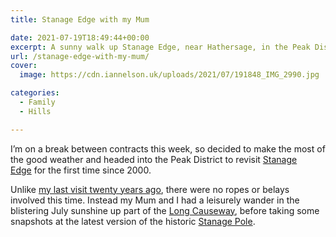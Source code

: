 ```yaml
---
title: Stanage Edge with my Mum

date: 2021-07-19T18:49:44+00:00
excerpt: A sunny walk up Stanage Edge, near Hathersage, in the Peak District.
url: /stanage-edge-with-my-mum/
cover: 
  image: https://cdn.iannelson.uk/uploads/2021/07/191848_IMG_2990.jpg

categories:
  - Family
  - Hills

---
```

 

I’m on a break between contracts this week, so decided to make the most of the good weather and headed into the Peak District to revisit&nbsp;[Stanage Edge][1]&nbsp;for the first time since 2000.&nbsp;

Unlike&nbsp;[my last visit twenty years ago][2], there were no ropes or belays involved this time. Instead my Mum and I had a leisurely wander in the blistering July sunshine up part of the&nbsp;[Long Causeway][3], before taking some snapshots at the latest version of the historic&nbsp;[Stanage Pole][4].

<div class="wp-block-image">
  <figure class="aligncenter"><img decoding="async" src="https://cdn.iannelson.uk/uploads/2023/08/191848_IMG_2985.jpg" alt="" /></figure>
</div>

<div class="wp-block-image">
  <figure class="aligncenter"><img decoding="async" src="https://cdn.iannelson.uk/uploads/2023/08/191848_IMG_2986.jpg" alt="" /></figure>
</div>

<div class="wp-block-image">
  <figure class="aligncenter"><img decoding="async" src="https://cdn.iannelson.uk/uploads/2023/08/191848_IMG_2990.jpg" alt="" /></figure>
</div>

<div class="wp-block-image">
  <figure class="aligncenter"><img decoding="async" src="https://cdn.iannelson.uk/uploads/2023/08/191848_IMG_2987.jpg" alt="" /></figure>
</div>

<div class="wp-block-image">
  <figure class="aligncenter"><img decoding="async" src="https://cdn.iannelson.uk/uploads/2023/08/191848_IMG_2988.jpg" alt="" /></figure>
</div>

<div class="wp-block-image">
  <figure class="aligncenter"><img decoding="async" src="https://cdn.iannelson.uk/uploads/2023/08/191848_IMG_2989.jpg" alt="" /></figure>
</div>

<div class="wp-block-image">
  <figure class="aligncenter"><img decoding="async" src="https://cdn.iannelson.uk/uploads/2023/08/191848_IMG_2991.jpg" alt="" /></figure>
</div>

<div class="wp-block-image">
  <figure class="aligncenter"><img decoding="async" src="https://cdn.iannelson.uk/uploads/2023/08/191848_IMG_2992.jpg" alt="" /></figure>
</div>

<div class="wp-block-image">
  <figure class="aligncenter"><img decoding="async" src="https://cdn.iannelson.uk/uploads/2023/08/191848_IMG_2993.jpg" alt="" /></figure>
</div>

<div class="wp-block-image">
  <figure class="aligncenter"><img decoding="async" src="https://cdn.iannelson.uk/uploads/2023/08/191846_IMG_0031.png" alt="" /></figure>
</div>

 [1]: http://www.stanageedge.co.uk/
 [2]: https://blog.iannelson.uk/stanage-edge/
 [3]: https://en.wikipedia.org/wiki/Long_Causeway
 [4]: https://www.peakdistrict.gov.uk/visiting/places-to-visit/stanage-and-north-lees/stanage-pole
